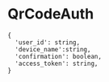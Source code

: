 # QrCodeAuth

```
{
  'user_id': string,
  'device_name':string,
  'confirmation': boolean,
  'access_token': string,
}

```
